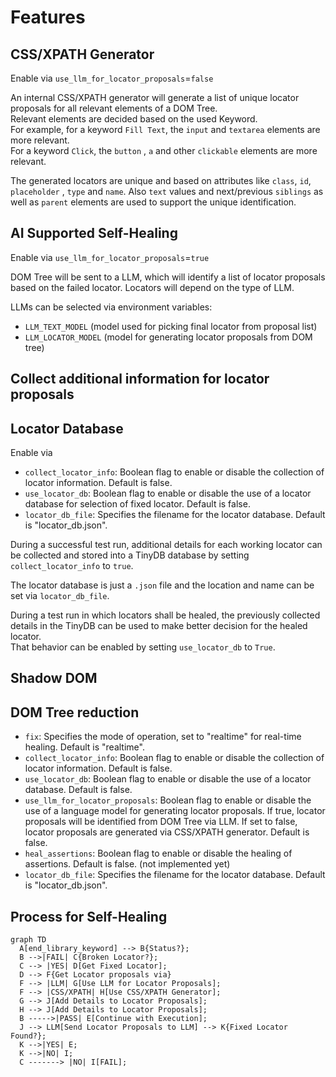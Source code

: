 # Features

## CSS/XPATH Generator

Enable via `use_llm_for_locator_proposals`=`false`

An internal CSS/XPATH generator will generate a list of unique locator proposals for all relevant elements of a DOM Tree.  
Relevant elements are decided based on the used Keyword.  
For example, for a keyword `Fill Text`, the  `input` and `textarea` elements are more relevant.  
For a keyword `Click`, the `button` , `a` and other `clickable` elements are more relevant.

The generated locators are unique and based on attributes like `class`, `id`, `placeholder` , `type` and `name`.
Also `text` values and next/previous `siblings` as well as `parent` elements are used to support the unique identification.

## AI Supported Self-Healing

Enable via `use_llm_for_locator_proposals`=`true`

DOM Tree will be sent to a LLM, which will identify a list of locator proposals based on the failed locator.
Locators will depend on the type of LLM.

LLMs can be selected via environment variables:  

* `LLM_TEXT_MODEL` (model used for picking final locator from proposal list)
* `LLM_LOCATOR_MODEL` (model for generating locator proposals from DOM tree)

## Collect additional information for locator proposals

## Locator Database

Enable via  

* `collect_locator_info`: Boolean flag to enable or disable the collection of locator information. Default is false.
* `use_locator_db`: Boolean flag to enable or disable the use of a locator database for selection of fixed locator. Default is false.
* `locator_db_file`: Specifies the filename for the locator database. Default is "locator_db.json".

During a successful test run, additional details for each working locator can be collected and stored into a TinyDB database by setting `collect_locator_info` to `true`.

The locator database is just a `.json` file and the location and name can be set via `locator_db_file`.

During a test run in which locators shall be healed, the previously collected details in the TinyDB can be used to make better decision for the healed locator.  
That behavior can be enabled by setting `use_locator_db` to `True`.

## Shadow DOM

## DOM Tree reduction

* `fix`: Specifies the mode of operation, set to "realtime" for real-time healing. Default is "realtime".
* `collect_locator_info`: Boolean flag to enable or disable the collection of locator information. Default is false.
* `use_locator_db`: Boolean flag to enable or disable the use of a locator database. Default is false.
* `use_llm_for_locator_proposals`: Boolean flag to enable or disable the use of a language model for generating locator proposals. If true, locator proposals will be identified from DOM Tree via LLM. If set to false, locator proposals are generated via CSS/XPATH generator. Default is false.
* `heal_assertions`: Boolean flag to enable or disable the healing of assertions. Default is false. (not implemented yet)
* `locator_db_file`: Specifies the filename for the locator database. Default is "locator_db.json".

## Process for Self-Healing

``` mermaid
graph TD
  A[end_library_keyword] --> B{Status?};
  B -->|FAIL| C{Broken Locator?};
  C --> |YES| D[Get Fixed Locator];
  D --> F{Get Locator proposals via}
  F --> |LLM| G[Use LLM for Locator Proposals];
  F --> |CSS/XPATH| H[Use CSS/XPATH Generator];
  G --> J[Add Details to Locator Proposals];
  H --> J[Add Details to Locator Proposals];
  B ----->|PASS| E[Continue with Execution];
  J --> LLM[Send Locator Proposals to LLM] --> K{Fixed Locator Found?};
  K -->|YES| E;
  K -->|NO| I;
  C -------> |NO| I[FAIL];

```
